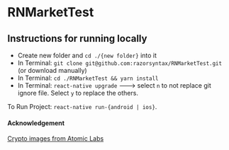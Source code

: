 # RNMarketTest


## Instructions for running locally

* Create new folder and `cd ./{new folder}` into it
* In Terminal: `git clone git@github.com:razorsyntax/RNMarketTest.git` (or download manually)
* In Terminal: `cd ./RNMarketTest && yarn install`
* In Terminal: `react-native upgrade` ---> select `n` to not replace git ignore file. Select `y` to replace the others.

To Run Project: `react-native run-{android | ios}`.


#### Acknowledgement
[Crypto images from Atomic Labs](https://github.com/atomiclabs/cryptocurrency-icons)
